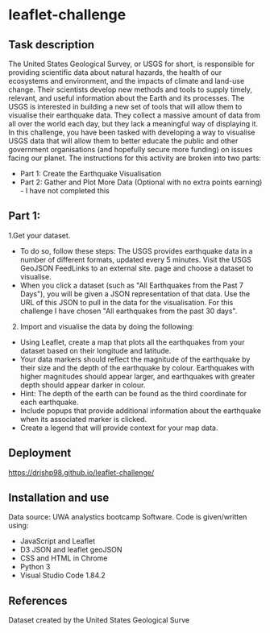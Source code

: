 # leaflet-challenge
## Task description
The United States Geological Survey, or USGS for short, is responsible for providing scientific data about natural hazards, the health of our ecosystems and environment, and the impacts of climate and land-use change. Their scientists develop new methods and tools to supply timely, relevant, and useful information about the Earth and its processes.
The USGS is interested in building a new set of tools that will allow them to visualise their earthquake data. They collect a massive amount of data from all over the world each day, but they lack a meaningful way of displaying it. In this challenge, you have been tasked with developing a way to visualise USGS data that will allow them to better educate the public and other government organisations (and hopefully secure more funding) on issues facing our planet. The instructions for this activity are broken into two parts:
* Part 1: Create the Earthquake Visualisation
* Part 2: Gather and Plot More Data (Optional with no extra points earning) - I have not completed this
## Part 1:
1.Get your dataset. 
* To do so, follow these steps: The USGS provides earthquake data in a number of different formats, updated every 5 minutes. Visit the USGS GeoJSON FeedLinks to an external site. page and choose a dataset to visualise.
* When you click a dataset (such as "All Earthquakes from the Past 7 Days"), you will be given a JSON representation of that data. Use the URL of this JSON to pull in the data for the visualisation. For this challenge I have chosen "All earthquakes from the past 30 days".

2. Import and visualise the data by doing the following:
* Using Leaflet, create a map that plots all the earthquakes from your dataset based on their longitude and latitude.
* Your data markers should reflect the magnitude of the earthquake by their size and the depth of the earthquake by colour. Earthquakes with higher magnitudes should appear larger, and earthquakes with greater depth should appear darker in colour.
* Hint: The depth of the earth can be found as the third coordinate for each earthquake.
* Include popups that provide additional information about the earthquake when its associated marker is clicked.
* Create a legend that will provide context for your map data.
## Deployment
https://drishp98.github.io/leaflet-challenge/

## Installation and use
Data source: UWA analystics bootcamp Software. Code is given/written using:
* JavaScript and Leaflet
* D3 JSON and leaflet geoJSON
* CSS and HTML in Chrome
* Python 3
* Visual Studio Code 1.84.2

## References
Dataset created by the United States Geological Surve
